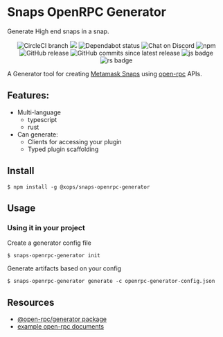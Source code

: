 # Snaps OpenRPC Generator

Generate High end snaps in a snap.

<center>
  <span>
    <img alt="CircleCI branch" src="https://img.shields.io/circleci/project/github/xops/snaps-openrpc-generator/master.svg">
    <img src="https://codecov.io/gh/xops/snaps-openrpc-generator/branch/master/graph/badge.svg" />
    <img alt="Dependabot status" src="https://api.dependabot.com/badges/status?host=github&repo=xops/snaps-openrpc-generator" />
    <img alt="Chat on Discord" src="https://img.shields.io/badge/chat-on%20discord-7289da.svg" />
    <img alt="npm" src="https://img.shields.io/npm/dt/@xops/snaps-openrpc-generator.svg" />
    <img alt="GitHub release" src="https://img.shields.io/github/release/xops/snaps-openrpc-generator.svg" />
    <img alt="GitHub commits since latest release" src="https://img.shields.io/github/commits-since/xops/snaps-openrpc-generator/latest.svg" />
    <img alt="js badge" src="https://img.shields.io/badge/js-javascript-yellow.svg" />
    <img alt="rs badge" src="https://img.shields.io/badge/rs-rust-brown.svg" />
  </span>
</center>


A Generator tool for creating [Metamask Snaps](https://github.com/MetaMask/snaps-cli) using [open-rpc](https://github.com/open-rpc/spec) APIs.

## Features:

- Multi-language
  - typescript
  - rust
- Can generate:
  - Clients for accessing your plugin
  - Typed plugin scaffolding

## Install

```shell
$ npm install -g @xops/snaps-openrpc-generator
```

## Usage

### Using it in your project

Create a generator config file

```shell
$ snaps-openrpc-generator init
```

Generate artifacts based on your config

```shell
$ snaps-openrpc-generator generate -c openrpc-generator-config.json
```

## Resources

- [@open-rpc/generator package](https://www.npmjs.com/package/@open-rpc/generator)
- [example open-rpc documents](https://github.com/open-rpc/examples/tree/master/service-descriptions)

